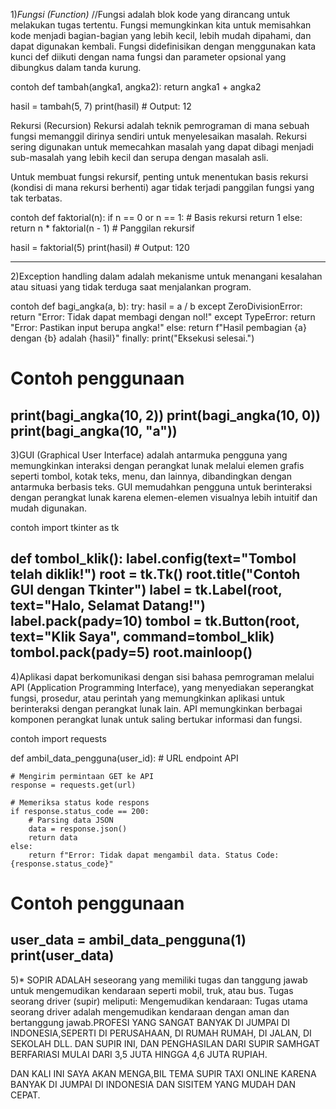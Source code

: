 1)*Fungsi (Function)*
//Fungsi adalah blok kode yang dirancang untuk melakukan tugas tertentu. Fungsi memungkinkan kita untuk memisahkan kode menjadi bagian-bagian yang lebih kecil, lebih mudah dipahami, dan dapat digunakan kembali. Fungsi didefinisikan dengan menggunakan kata kunci def diikuti dengan nama fungsi dan parameter opsional yang dibungkus dalam tanda kurung.

contoh
def tambah(angka1, angka2):
    return angka1 + angka2

hasil = tambah(5, 7)
print(hasil)  # Output: 12


Rekursi (Recursion)
Rekursi adalah teknik pemrograman di mana sebuah fungsi memanggil dirinya sendiri untuk menyelesaikan masalah. Rekursi sering digunakan untuk memecahkan masalah yang dapat dibagi menjadi sub-masalah yang lebih kecil dan serupa dengan masalah asli.

Untuk membuat fungsi rekursif, penting untuk menentukan basis rekursi (kondisi di mana rekursi berhenti) agar tidak terjadi panggilan fungsi yang tak terbatas.

contoh
def faktorial(n):
    if n == 0 or n == 1:  # Basis rekursi
        return 1
    else:
        return n * faktorial(n - 1)  # Panggilan rekursif

hasil = faktorial(5)
print(hasil)  # Output: 120

-------------------------------------------------------------------------
2)Exception handling dalam adalah mekanisme untuk menangani kesalahan atau situasi yang tidak terduga saat menjalankan program.

contoh
def bagi_angka(a, b):
    try:
        hasil = a / b
    except ZeroDivisionError:
        return "Error: Tidak dapat membagi dengan nol!"
    except TypeError:
        return "Error: Pastikan input berupa angka!"
    else:
        return f"Hasil pembagian {a} dengan {b} adalah {hasil}"
    finally:
        print("Eksekusi selesai.")

# Contoh penggunaan
print(bagi_angka(10, 2)) 
print(bagi_angka(10, 0)) 
print(bagi_angka(10, "a"))  
-------------------------------------------------------------------------
3)GUI (Graphical User Interface) adalah antarmuka pengguna yang memungkinkan interaksi dengan perangkat lunak melalui elemen grafis seperti tombol, kotak teks, menu, dan lainnya, dibandingkan dengan antarmuka berbasis teks. GUI memudahkan pengguna untuk berinteraksi dengan perangkat lunak karena elemen-elemen visualnya lebih intuitif dan mudah digunakan.

contoh
import tkinter as tk

def tombol_klik():
    label.config(text="Tombol telah diklik!")
root = tk.Tk()
root.title("Contoh GUI dengan Tkinter")
label = tk.Label(root, text="Halo, Selamat Datang!")
label.pack(pady=10)
tombol = tk.Button(root, text="Klik Saya", command=tombol_klik)
tombol.pack(pady=5)
root.mainloop()
-------------------------------------------------------------------------
4)Aplikasi dapat berkomunikasi dengan sisi bahasa pemrograman melalui API (Application Programming Interface), yang menyediakan seperangkat fungsi, prosedur, atau perintah yang memungkinkan aplikasi untuk berinteraksi dengan perangkat lunak lain. API memungkinkan berbagai komponen perangkat lunak untuk saling bertukar informasi dan fungsi.

contoh
import requests

def ambil_data_pengguna(user_id):
    # URL endpoint API

    # Mengirim permintaan GET ke API
    response = requests.get(url)

    # Memeriksa status kode respons
    if response.status_code == 200:
        # Parsing data JSON
        data = response.json()
        return data
    else:
        return f"Error: Tidak dapat mengambil data. Status Code: {response.status_code}"

# Contoh penggunaan
user_data = ambil_data_pengguna(1)
print(user_data)
-------------------------------------------------------------------------------------
5)* SOPIR ADALAH seseorang yang memiliki tugas dan tanggung jawab untuk mengemudikan kendaraan seperti mobil, truk, atau bus. Tugas seorang driver (supir) meliputi: Mengemudikan kendaraan: Tugas utama seorang driver adalah mengemudikan kendaraan dengan aman dan bertanggung jawab.PROFESI YANG SANGAT BANYAK DI JUMPAI DI INDONESIA,SEPERTI DI PERUSAHAAN, DI RUMAH RUMAH, DI JALAN, DI SEKOLAH DLL. DAN SUPIR INI, DAN PENGHASILAN DARI SUPIR SAMHGAT BERFARIASI MULAI DARI 3,5 JUTA HINGGA 4,6 JUTA RUPIAH.

 DAN KALI INI SAYA AKAN MENGA,BIL TEMA SUPIR TAXI ONLINE KARENA BANYAK DI JUMPAI DI INDONESIA DAN SISITEM YANG MUDAH DAN CEPAT.
    


